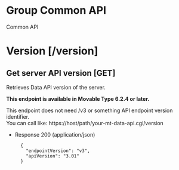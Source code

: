 # Group Common API

Common API

# Version [/version]
## Get server API version [GET]
Retrieves Data API version of the server.

**This endpoint is available in Movable Type 6.2.4 or later.**

This endpoint does not need /v3 or something API endpoint version identifier.  
You can  call like: https://host/path/your-mt-data-api.cgi/version

+ Response 200 (application/json)

        {
          "endpointVersion": "v3",
          "apiVersion": "3.01"
        }
